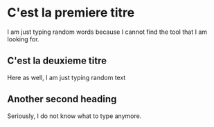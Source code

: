 # C'est la premiere titre

I am just typing random words because I cannot find the tool that I am looking for.

## C'est la deuxieme titre

Here as well, I am just typing random text

## Another second heading

Seriously, I do not know what to type anymore.
